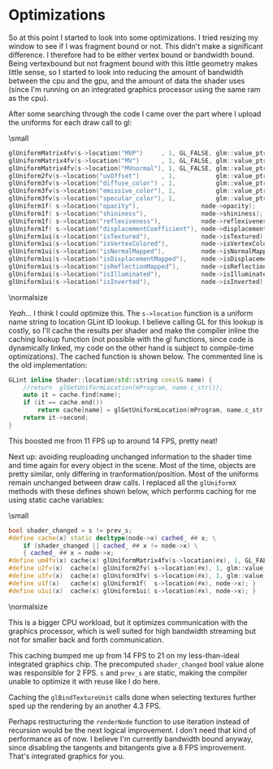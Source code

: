 # Optimizations

So at this point I started to look into some optimizations. I tried resizing my window to see if I was fragment bound or not. This didn't make a significant difference. I therefore had to be either vertex bound or bandwidth bound. Being vertexbound but not fragment bound with this little geometry makes little sense, so I started to look into reducing the amount of bandwidth between the cpu and the gpu, and the amount of data the shader uses (since I'm running on an integrated graphics processor using the same ram as the cpu).

After some searching through the code I came over the part where I upload the uniforms for each draw call to gl:

\small
```c++
glUniformMatrix4fv(s->location("MVP")     , 1, GL_FALSE, glm::value_ptr(node->MVP));
glUniformMatrix4fv(s->location("MV")      , 1, GL_FALSE, glm::value_ptr(node->MV));
glUniformMatrix4fv(s->location("MVnormal"), 1, GL_FALSE, glm::value_ptr(node->MVnormal));
glUniform2fv(s->location("uvOffset")      , 1,           glm::value_ptr(node->uvOffset));
glUniform3fv(s->location("diffuse_color") , 1,           glm::value_ptr(node->diffuse_color));
glUniform3fv(s->location("emissive_color"), 1,           glm::value_ptr(node->emissive_color));
glUniform3fv(s->location("specular_color"), 1,           glm::value_ptr(node->specular_color));
glUniform1f( s->location("opacity"),                 node->opacity);
glUniform1f( s->location("shininess"),               node->shininess);
glUniform1f( s->location("reflexiveness"),           node->reflexiveness);
glUniform1f( s->location("displacementCoefficient"), node->displacementCoefficient);
glUniform1ui(s->location("isTextured"),              node->isTextured);
glUniform1ui(s->location("isVertexColored"),         node->isVertexColored);
glUniform1ui(s->location("isNormalMapped"),          node->isNormalMapped);
glUniform1ui(s->location("isDisplacementMapped"),    node->isDisplacementMapped);
glUniform1ui(s->location("isReflectionMapped"),      node->isReflectionMapped);
glUniform1ui(s->location("isIlluminated"),           node->isIlluminated);
glUniform1ui(s->location("isInverted"),              node->isInverted);
```
\normalsize

*Yeah...* I think I could optimize this. The `s->location` function is a uniform name string to location GLint ID lookup. I believe calling GL for this lookup is costly, so I'll cache the results per shader and make the compiler inline the caching lookup function (not possible with the gl functions, since code is dynamically linked, my code on the other hand is subject to compile-time optimizations). The cached function is shown below. The commented line is the old implementation:

```c++
GLint inline Shader::location(std::string const& name) {
	//return  glGetUniformLocation(mProgram, name.c_str());
	auto it = cache.find(name);
	if (it == cache.end()) 
		return cache[name] = glGetUniformLocation(mProgram, name.c_str());
	return it->second;
}
```

This boosted me from 11 FPS up to around 14 FPS, pretty neat!

Next up: avoiding reuploading unchanged information to the shader time and time again for every object in the scene.
Most of the time, objects are pretty similar, only differing in tranformation/position. Most of the uniforms remain unchanged between draw calls.
I replaced all the `glUniformX` methods with these defines shown below, which performs caching for me using static cache variables:

\small
```c++
bool shader_changed = s != prev_s;
#define cache(x) static decltype(node->x) cached_ ## x; \
	if (shader_changed || cached_ ## x != node->x) \
	{ cached_ ## x = node->x;
#define um4fv(x) cache(x) glUniformMatrix4fv(s->location(#x), 1, GL_FALSE, glm::value_ptr(node->x)); }
#define u2fv(x)  cache(x) glUniform2fv( s->location(#x), 1, glm::value_ptr(node->x)); }
#define u3fv(x)  cache(x) glUniform3fv( s->location(#x), 1, glm::value_ptr(node->x)); }
#define u1f(x)   cache(x) glUniform1f(  s->location(#x), node->x); }
#define u1ui(x)  cache(x) glUniform1ui( s->location(#x), node->x); }
```
\normalsize

This is a bigger CPU workload, but it optimizes communication with the graphics processor, which is well suited for high bandwidth streaming but not for smaller back and forth communication.

This caching bumped me up from 14 FPS to 21 on my less-than-ideal integrated graphics chip. The precomputed `shader_changed` bool value alone was responsible for 2 FPS. `s` and `prev_s` are static, making the compiler unable to optimize it with reuse like I do here.

Caching the `glBindTextureUnit` calls done when selecting textures further sped up the rendering by an another 4.3 FPS.

Perhaps restructuring the `renderNode` function to use iteration instead of recursion would be the next logical improvement. I don't need that kind of performance as of now. I believe I'm currently bandwidth bound anyway, since disabling the tangents and bitangents give a 8 FPS improvement. That's integrated graphics for you.

